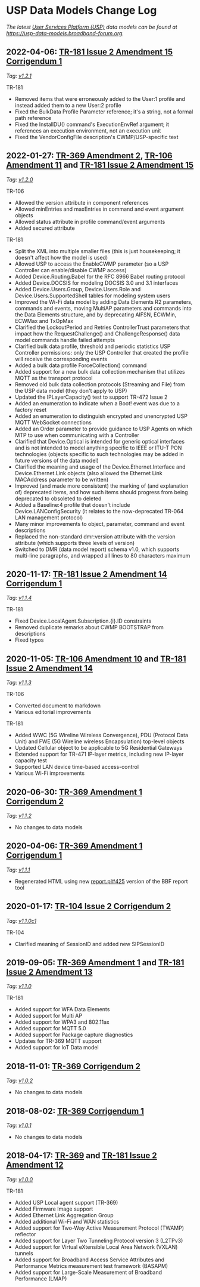 # USP Data Models Change Log

*The latest [User Services Platform (USP)](https://usp.technology) data models can be found at <https://usp-data-models.broadband-forum.org>.*

## 2022-04-06: [TR-181 Issue 2 Amendment 15 Corrigendum 1](https://usp-data-models.broadband-forum.org/#Device:2.15)

*Tag: [v1.2.1](https://github.com/BroadbandForum/usp-data-models/releases/tag/v1.2.1)*

TR-181

* Removed items that were erroneously added to the User:1 profile and instead
  added them to a new User:2 profile
* Fixed the BulkData Profile Parameter reference; it's a string, not a formal
  path reference
* Fixed the InstallDU() command's ExecutionEnvRef argument; it references an
  execution environment, not an execution unit
* Fixed the VendorConfigFile description's CWMP/USP-specific text

## 2022-01-27: [TR-369 Amendment 2](https://usp.technology), [TR-106 Amendment 11](https://data-model-template.broadband-forum.org) and [TR-181 Issue 2 Amendment 15](https://usp-data-models.broadband-forum.org/#Device:2.15)

*Tag: [v1.2.0](https://github.com/BroadbandForum/usp-data-models/releases/tag/v1.2.0)*

TR-106

* Allowed the version attribute in component references
* Allowed minEntries and maxEntries in command and event argument objects
* Allowed status attribute in profile command/event arguments
* Added secured attribute

TR-181

* Split the XML into multiple smaller files (this is just housekeeping; it
  doesn't affect how the model is used)
* Allowed USP to access the EnableCWMP parameter (so a USP Controller can
  enable/disable CWMP access)
* Added Device.Routing.Babel for the RFC 8966 Babel routing protocol
* Added Device.DOCSIS for modeling DOCSIS 3.0 and 3.1 interfaces
* Added Device.Users.Group, Device.Users.Role and Device.Users.SupportedShell
  tables for modeling system users
* Improved the Wi-Fi data model by adding Data Elements R2 parameters,
  commands and events, moving MultiAP parameters and commands into the Data
  Elements structure, and by deprecating AIFSN, ECWMin, ECWMax and TxOpMax
* Clarified the LockoutPeriod and Retries ControllerTrust parameters that
  impact how the RequestChallenge() and ChallengeResponse() data model
  commands handle failed attempts
* Clarified bulk data profile, threshold and periodic statistics USP
  Controller permissions: only the USP Controller that created the profile
  will receive the corresponding events
* Added a bulk data profile ForceCollection() command
* Added support for a new bulk data collection mechanism that utilizes MQTT
  as the transport protocol
* Removed old bulk data collection protocols (Streaming and File) from the USP
  data model (they don't apply to USP)
* Updated the IPLayerCapacity() test to support TR-472 Issue 2
* Added an enumeration to indicate when a Boot! event was due to a factory
  reset
* Added an enumeration to distinguish encrypted and unencrypted USP MQTT
  WebSocket connections
* Added an Order parameter to provide guidance to USP Agents on which MTP to
  use when communicating with a Controller
* Clarified that Device.Optical is intended for generic optical interfaces
  and is not intended to model anything specific to IEEE or ITU-T PON
  technologies (objects specific to such technologies may be added in future
  versions of the data model)
* Clarified the meaning and usage of the Device.Ethernet.Interface and
  Device.Ethernet.Link objects (also allowed the Ethernet Link MACAddress
  parameter to be written)
* Improved (and made more consistent) the marking of (and explanation of)
  deprecated items, and how such items should progress from being deprecated
  to obsoleted to deleted
* Added a Baseline:4 profile that doesn't include Device.LANConfigSecurity
  (it relates to the now-deprecated TR-064 LAN management protocol)
* Many minor improvements to object, parameter, command and event descriptions
* Replaced the non-standard dmr:version attribute with the version attribute
  (which supports three levels of version)
* Switched to DMR (data model report) schema v1.0, which supports multi-line
  paragraphs, and wrapped all lines to 80 characters maximum

## 2020-11-17: [TR-181 Issue 2 Amendment 14 Corrigendum 1](https://usp-data-models.broadband-forum.org/#Device:2.14)

*Tag: [v1.1.4](https://github.com/BroadbandForum/usp-data-models/releases/tag/v1.1.4)*

TR-181

* Fixed Device.LocalAgent.Subscription.{i}.ID constraints
* Removed duplicate remarks about CWMP BOOTSTRAP from descriptions
* Fixed typos

## 2020-11-05: [TR-106 Amendment 10](https://data-model-template.broadband-forum.org) and [TR-181 Issue 2 Amendment 14](https://usp-data-models.broadband-forum.org/#Device:2.14)

*Tag: [v1.1.3](https://github.com/BroadbandForum/usp-data-models/releases/tag/v1.1.3)*

TR-106

* Converted document to markdown
* Various editorial improvements

TR-181

* Added WWC (5G Wireline Wireless Convergence), PDU (Protocol Data Unit) and FWE (5G Wireline wireless Encapsulation) top-level objects
* Updated Cellular object to be applicable to 5G Residential Gateways
* Extended support for TR-471 IP-layer metrics, including new IP-layer capacity test
* Supported LAN device time-based access-control
* Various Wi-Fi improvements

## 2020-06-30: [TR-369 Amendment 1 Corrigendum 2](https://usp.technology)

*Tag: [v1.1.2](https://github.com/BroadbandForum/usp-data-models/releases/tag/v1.1.2)*

* No changes to data models

## 2020-04-06: [TR-369 Amendment 1 Corrigendum 1](https://usp.technology)

*Tag: [v1.1.1](https://github.com/BroadbandForum/usp-data-models/releases/tag/v1.1.1)*

* Regenerated HTML using new [report.pl#425](https://github.com/BroadbandForum/cwmp-xml-tools/releases/tag/report.pl%23425) version of the BBF report tool

## 2020-01-17: [TR-104 Issue 2 Corrigendum 2](https://usp-data-models.broadband-forum.org/#VoiceService:2)

*Tag: [v1.1.0c1](https://github.com/BroadbandForum/usp-data-models/releases/tag/v1.1.0c1)*

TR-104

* Clarified meaning of SessionID and added new SIPSessionID

## 2019-09-05: [TR-369 Amendment 1](https://usp.technology) and [TR-181 Issue 2 Amendment 13](https://usp-data-models.broadband-forum.org/#Device:2.13)

*Tag: [v1.1.0](https://github.com/BroadbandForum/usp-data-models/releases/tag/v1.1.0)*

TR-181

* Added support for WFA Data Elements
* Added support for Multi AP
* Added support for WPA3 and 802.11ax
* Added support for MQTT 5.0
* Added support for Package capture diagnostics
* Updates for TR-369 MQTT support
* Added support for IoT Data model

## 2018-11-01: [TR-369 Corrigendum 2](https://usp.technology)

*Tag: [v1.0.2](https://github.com/BroadbandForum/usp-data-models/releases/tag/v1.0.2)*

* No changes to data models

## 2018-08-02: [TR-369 Corrigendum 1](https://usp.technology)

*Tag: [v1.0.1](https://github.com/BroadbandForum/usp-data-models/releases/tag/v1.0.1)*

* No changes to data models

## 2018-04-17: [TR-369](https://usp.technology) and [TR-181 Issue 2 Amendment 12](https://usp-data-models.broadband-forum.org/#Device:2.12)

*Tag: [v1.0.0](https://github.com/BroadbandForum/usp-data-models/releases/tag/v1.0.0)*

TR-181

* Added USP Local agent support (TR-369)
* Added Firmware Image support
* Added Ethernet Link Aggregation Group
* Added additional Wi-Fi and WAN statistics
* Added support for Two-Way Active Measurement Protocol (TWAMP) reflector
* Added support for Layer Two Tunneling Protocol version 3 (L2TPv3)
* Added support for Virtual eXtensible Local Area Network (VXLAN) tunnels
* Added support for Broadband Access Service Attributes and Performance Metrics measurement test framework (BASAPM)
* Added support for Large-Scale Measurement of Broadband Performance (LMAP)
